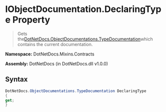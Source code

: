 # IObjectDocumentation.DeclaringType Property
> Gets the[DotNetDocs.ObjectDocumentations.TypeDocumentation](https://www.google.com/search?q=DotNetDocs.ObjectDocumentations.TypeDocumentation&btnI=)which contains the current documentation.

**Namespace:** DotNetDocs.Mixins.Contracts

**Assembly:** DotNetDocs (in DotNetDocs.dll v1.0.0)
## Syntax
```csharp
DotNetDocs.ObjectDocumentations.TypeDocumentation DeclaringType
{
get;
}
```
